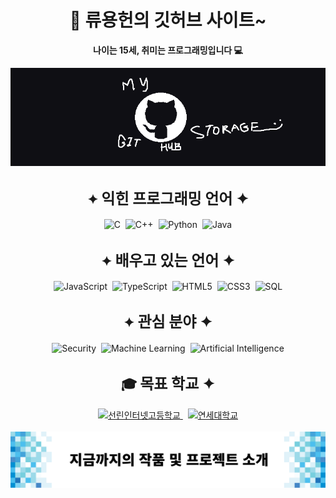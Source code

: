 <h1 align="center">👋 류용헌의 깃허브 사이트~</h1>

<p align="center">
  <strong>나이는 15세, 취미는 프로그래밍입니다 💻</strong>
</p>

<div align="center">
  <img src="https://github.com/MiruHeon/Normal-Project/blob/main/%EA%B9%83%ED%97%88%EB%B8%8C%20%EB%A9%94%EC%9D%B8%20%EC%9D%B4%EB%AF%B8%EC%A7%80.png?raw=true" alt="Title Image" width="800px" />
</div>

<h2 align="center">
  ✦ <span style="font-weight:bold; font-size: 24px;">익힌 프로그래밍 언어 ✦</span>
</h2>
<div align="center">
  <img src="https://img.shields.io/badge/C-00599C?style=for-the-badge&logo=c&logoColor=white" alt="C" style="height:32px;" />&nbsp;
  <img src="https://img.shields.io/badge/C++-004482?style=for-the-badge&logo=c%2b%2b&logoColor=white" alt="C++" style="height:32px;" />&nbsp;
  <img src="https://img.shields.io/badge/Python-306998?style=for-the-badge&logo=python&logoColor=FFE873" alt="Python" style="height:32px;" />&nbsp;
  <img src="https://img.shields.io/badge/Java-3C3C3C?style=for-the-badge&logo=java&logoColor=white" alt="Java" style="height:32px;" />
</div>

<h2 align="center">
  ✦ <span style="font-weight:bold; font-size: 24px;">배우고 있는 언어 ✦</span>
</h2>
<div align="center">
  <img src="https://img.shields.io/badge/JavaScript-CFCFCF?style=for-the-badge&logo=javascript&logoColor=000000" alt="JavaScript" style="height:32px;" />&nbsp;
  <img src="https://img.shields.io/badge/TypeScript-3178C6?style=for-the-badge&logo=typescript&logoColor=white" alt="TypeScript" style="height:32px;" />&nbsp;
  <img src="https://img.shields.io/badge/HTML5-4B4B4B?style=for-the-badge&logo=html5&logoColor=white" alt="HTML5" style="height:32px;" />&nbsp;
  <img src="https://img.shields.io/badge/CSS3-2862E9?style=for-the-badge&logo=css3&logoColor=white" alt="CSS3" style="height:32px;" />&nbsp;
  <img src="https://img.shields.io/badge/SQL-2D9CDB?style=for-the-badge&logo=mysql&logoColor=white" alt="SQL" style="height:32px;" />
</div>


<h2 align="center">
  ✦ <span style="font-weight:bold; font-size: 24px;">관심 분야 ✦</span>
</h2>
<div align="center">
  <img src="https://img.shields.io/badge/Security-263238?style=for-the-badge&logo=linux&logoColor=white" alt="Security" style="height:32px;" />&nbsp;
  <img src="https://img.shields.io/badge/Machine Learning-2E3A59?style=for-the-badge&logo=tensorflow&logoColor=white" alt="Machine Learning" style="height:32px;" />&nbsp;
  <img src="https://img.shields.io/badge/AI-0A66C2?style=for-the-badge&logo=openai&logoColor=white" alt="Artificial Intelligence" style="height:32px;" />
</div>

<h2 align="center">
  🎓 <span style="font-weight:bold; font-size: 24px;">목표 학교 ✦</span>
</h2>
<div align="center">
  <a href="https://sunrint.sen.hs.kr/" target="_blank">
    <img src="https://img.shields.io/badge/선린인터넷고등학교-00599C?style=for-the-badge&logo=education&logoColor=white" alt="선린인터넷고등학교" style="height:32px;" />
  </a>
  &nbsp;
  <a href="https://www.yonsei.ac.kr/" target="_blank">
    <img src="https://img.shields.io/badge/연세대학교-003478?style=for-the-badge&logo=academia&logoColor=white" alt="연세대학교" style="height:32px;" />
  </a>
</div>

<br>

<div align="center">
  <img src="https://github.com/MiruHeon/Normal-Project/blob/main/%EA%B9%83%ED%97%88%EB%B8%8C%20%EB%A9%94%EC%9D%B8%20%ED%94%84%EB%A1%9C%ED%95%842.png?raw=true" />
</div>

